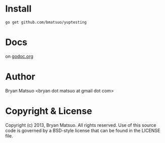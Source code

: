 [install go]: http://golang.org/install.html "Install Go"
[godoc.org]: http://godoc.org/github.com/bmatsuo/yuptesting/ "godoc.org"

Install
=======

    go get github.com/bmatsuo/yuptesting

Docs
====

on [godoc.org][]

Author
======

Bryan Matsuo &lt;bryan dot matsuo at gmail dot com&gt;

Copyright & License
===================

Copyright (c) 2013, Bryan Matsuo.
All rights reserved.
Use of this source code is governed by a BSD-style license that can be
found in the LICENSE file.
